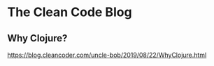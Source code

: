 # The Clean Code Blog

## Why Clojure? ##

https://blog.cleancoder.com/uncle-bob/2019/08/22/WhyClojure.html


